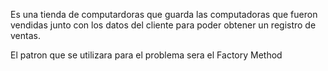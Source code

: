 
Es una tienda de computardoras que guarda las computadoras que fueron vendidas junto con los datos del cliente para poder obtener un registro de ventas.

El patron que se utilizara para el problema sera el Factory Method
